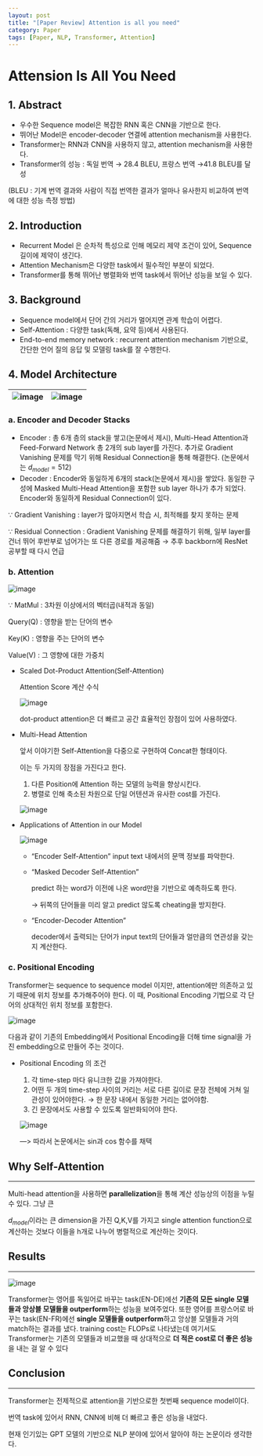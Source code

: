 ```yaml
---
layout: post
title: "[Paper Review] Attention is all you need"
category: Paper
tags: [Paper, NLP, Transformer, Attention]
---
```


# Attension Is All You Need

## 1. Abstract


- 우수한 Sequence model은 복잡한 RNN 혹은 CNN을 기반으로 한다.
- 뛰어난 Model은 encoder-decoder 연결에 attention mechanism을 사용한다.
- Transformer는 RNN과 CNN을 사용하지 않고, attention mechanism을 사용한다.
- Transformer의 성능 : 독일 번역 → 28.4 BLEU, 프랑스 번역 →41.8 BLEU를 달성

(BLEU : 기계 번역 결과와 사람이 직접 번역한 결과가 얼마나 유사한지 비교하여 번역에 대한 성능 측정 방법)

## 2. Introduction


- Recurrent Model 은 순차적 특성으로 인해 메모리 제약 조건이 있어, Sequence 길이에 제약이 생긴다.
- Attention Mechanism은 다양한 task에서 필수적인 부분이 되었다.
- Transformer를 통해 뛰어난 병렬화와 번역 task에서 뛰어난 성능을 보일 수 있다.


## 3. Background


- Sequence model에서 단어 간의 거리가 멀어지면 관계 학습이 어렵다.
- Self-Attention : 다양한 task(독해, 요약 등)에서 사용된다.
- End-to-end memory network : recurrent attention mechanism 기반으로, 간단한 언어 질의 응답 및 모델링 task를 잘 수행한다.

## 4. Model Architecture

![image](https://github.com/SangHyun014/SangHyun014.github.io/assets/87685922/864085ad-4cf8-40e2-9bd6-151db65f97cd) |![image](https://github.com/SangHyun014/SangHyun014.github.io/assets/87685922/92f51cbe-aa2e-4b64-bf6d-a1729e6e12ef)|
--- |---|

### a. Encoder and Decoder Stacks

- Encoder : 총 6개 층의 stack을 쌓고(논문에서 제시), Multi-Head Attention과 Feed-Forward Network 총 2개의 sub layer를 가진다. 추가로 Gradient Vanishing 문제를 막기 위해 Residual Connection을 통해 해결한다.
(논문에서는 $d_{model} = 512$)
- Decoder : Encoder와 동일하게 6개의 stack(논문에서 제시)을 쌓았다. 동일한 구성에 Masked Multi-Head Attention을 포함한 sub layer 하나가 추가 되었다. Encoder와 동일하게 Residual Connection이 있다.

∵ Gradient Vanishing : layer가 많아지면서 학습 시, 최적해를 찾지 못하는 문제

∵ Residual Connection : Gradient Vanishing 문제를 해결하기 위해, 일부 layer를 건너 뛰어 후반부로 넘어가는 또 다른 경로를 제공해줌 → 추후 backborn에 ResNet 공부할 때 다시 언급

### b. Attention

![image](https://github.com/SangHyun014/SangHyun014.github.io/assets/87685922/5ca9ee8c-507c-4ed4-8739-06a3ca052ca4)

∵ MatMul : 3차원 이상에서의 벡터곱(내적과 동일)

Query(Q) : 영향을 받는 단어의 변수

Key(K) : 영향을 주는 단어의 변수

Value(V) : 그 영향에 대한 가중치

- Scaled Dot-Product Attention(Self-Attention)
    
    Attention Score 계산 수식
    
    ![image](https://github.com/SangHyun014/SangHyun014.github.io/assets/87685922/4a867dd7-85a0-4d35-bb64-bafb924270d2)
    
    dot-product attention은 더 빠르고 공간 효율적인 장점이 있어 사용하였다.
    
- Multi-Head Attention
    
    앞서 이야기한 Self-Attention을 다중으로 구현하여 Concat한 형태이다.
    
    이는 두 가지의 장점을 가진다고 한다.
    
    1. 다른 Position에 Attention 하는 모델의 능력을 향상시킨다.
    2. 병렬로 인해 축소된 차원으로 단일 어텐션과 유사한 cost를 가진다.
    
    ![image](https://github.com/SangHyun014/SangHyun014.github.io/assets/87685922/eff98def-3b8b-4cdc-a142-d72ada5ef8b5)
    

- Applications of Attention in our Model
    
    ![image](https://github.com/SangHyun014/SangHyun014.github.io/assets/87685922/e6c913c5-dd5e-4547-8382-981981f7986f)
    
    - “Encoder Self-Attention”
    input text 내에서의 문맥 정보를 파악한다.
    - “Masked Decoder Self-Attention”
        
        predict 하는 word가 이전에 나온 word만을 기반으로 예측하도록 한다.
        
        → 뒤쪽의 단어들을 미리 알고 predict 않도록 cheating을 방지한다.
        
    - “Encoder-Decoder Attention”
        
        decoder에서 출력되는 단어가 input text의 단어들과 얼만큼의 연관성을 갖는지 계산한다.
        

### c. Positional Encoding

Transformer는 sequence to sequence model 이지만, attention에만 의존하고 있기 때문에 위치 정보를 추가해주어야 한다. 이 때, Positional Encoding 기법으로 각 단어의 상대적인 위치 정보를 포함한다.

![image](https://github.com/SangHyun014/SangHyun014.github.io/assets/87685922/cc02bd9a-2bbe-4285-bd8e-623fd39b29b2)

다음과 같이 기존의 Embedding에서 Positional Encoding을 더해 time signal을 가진 embedding으로 만들어 주는 것이다.

- Positional Encoding 의 조건
    1. 각 time-step 마다 유니크한 값을 가져야한다.
    2. 어떤 두 개의 time-step 사이의 거리는 서로 다른 길이로 문장 전체에 거쳐 일관성이 있어야한다. → 한 문장 내에서 동일한 거리는 없어야함.
    3. 긴 문장에서도 사용할 수 있도록 일반화되어야 한다.
    
    ![image](https://github.com/SangHyun014/SangHyun014.github.io/assets/87685922/37e86cb6-2519-4e1d-ba26-63aaddfcdac7)
    
    —> 따라서 논문에서는 sin과 cos 함수를 채택
    

## Why Self-Attention

---

Multi-head attention을 사용하면 **parallelization**을 통해 계산 성능상의 이점을 누릴 수 있다. 그냥 큰 

 $d_{model}$이라는 큰 dimension을 가진 Q,K,V를 가지고 single attention function으로 계산하는 것보다 이들을 h개로 나누어 병렬적으로 계산하는 것이다.

## Results

---

![image](https://github.com/SangHyun014/SangHyun014.github.io/assets/87685922/a83c27dd-b6e6-4a4e-89d6-0bd36d3f4b9a)

Transformer는 영어를 독일어로 바꾸는 task(EN-DE)에선 **기존의 모든 single 모델들과 앙상블 모델들을 outperform**하는 성능을 보여주었다. 또한 영어를 프랑스어로 바꾸는 task(EN-FR)에선 **single 모델들을 outperform**하고 앙상블 모델들과 거의 match하는 결과를 냈다. training cost는 FLOPs로 나타냈는데 여기서도 Transformer는 기존의 모델들과 비교했을 때 상대적으로 **더 적은 cost로 더 좋은 성능**을 내는 걸 알 수 있다

## Conclusion

---

Transformer는 전제적으로 attention을 기반으로한 첫번째 sequence model이다.

번역 task에 있어서 RNN, CNN에 비해 더 빠르고 좋은 성능을 내었다.

현재 인기있는 GPT 모델의 기반으로 NLP 분야에 있어서 알아야 하는 논문이라 생각한다.